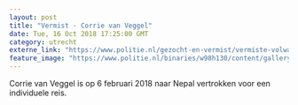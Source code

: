 ```yaml
---
layout: post
title: "Vermist - Corrie van Veggel"
date: Tue, 16 Oct 2018 17:25:00 GMT
category: utrecht
externe_link: "https://www.politie.nl/gezocht-en-vermist/vermiste-volwassenen/2018/oktober/corrie-van-veggel.html"
feature_image: "https://www.politie.nl/binaries/w98h130/content/gallery/politie/vermist/vermiste-volwassenen/2018/oktober/corrie-van-veggel.jpg"
---
```


Corrie van Veggel is op 6 februari 2018 naar Nepal vertrokken voor een individuele reis.
